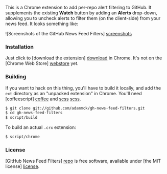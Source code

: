 This is a Chrome extension to add per-repo alert filtering to GitHub. It
supplements the existing **Watch** button by adding an **Alerts** drop-down,
allowing you to uncheck alerts to filter them (on the client-side) from your
news feed. It looks something like:

![Screenshots of the GitHub News Feed Filters] [screenshots]


### Installation

Just click to [download the extension] [download] in Chrome. It's not on the
[Chrome Web Store] [webstore] yet.


### Building

If you want to hack on this thing, you'll have to build it locally, and add the
`ext` directory as an "unpacked extension" in Chrome. You'll need [coffeescript]
[coffee] and [scss] [scss].

```bash
$ git clone git://github.com/adammck/gh-news-feed-filters.git
$ cd gh-news-feed-filters
$ script/build
```

To build an actual `.crx` extension:

```bash
$ script/chrome
```

### License

[GitHub News Feed Filters] [repo] is free software, available under [the MIT
license] [license].




[repo]:        https://github.com/adammck/gh-news-feed-filters
[license]:     https://raw.github.com/adammck/gh-news-feed-filters/master/LICENSE
[download]:    https://github.com/downloads/adammck/gh-news-feed-filters/gh-news-feed-filters.crx
[screenshots]: http://i.imgur.com/jAOjo.png
[webstore]:    https://chrome.google.com/webstore
[coffee]:      http://coffeescript.org
[scss]:        http://sass-lang.com
